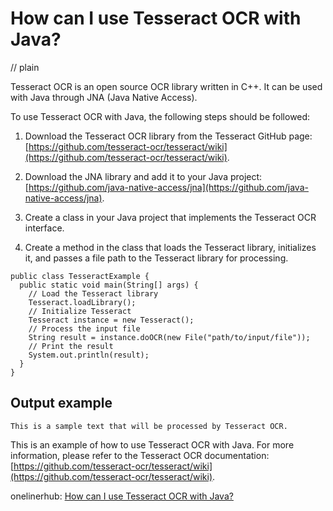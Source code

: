 # How can I use Tesseract OCR with Java?
// plain

Tesseract OCR is an open source OCR library written in C++. It can be used with Java through JNA (Java Native Access).

To use Tesseract OCR with Java, the following steps should be followed:

1. Download the Tesseract OCR library from the Tesseract GitHub page: [https://github.com/tesseract-ocr/tesseract/wiki](https://github.com/tesseract-ocr/tesseract/wiki).

2. Download the JNA library and add it to your Java project: [https://github.com/java-native-access/jna](https://github.com/java-native-access/jna).

3. Create a class in your Java project that implements the Tesseract OCR interface.

4. Create a method in the class that loads the Tesseract library, initializes it, and passes a file path to the Tesseract library for processing.

```
public class TesseractExample {
  public static void main(String[] args) {
    // Load the Tesseract library
    Tesseract.loadLibrary();
    // Initialize Tesseract
    Tesseract instance = new Tesseract();
    // Process the input file
    String result = instance.doOCR(new File("path/to/input/file"));
    // Print the result
    System.out.println(result);
  }
}
```

## Output example


```
This is a sample text that will be processed by Tesseract OCR.
```

This is an example of how to use Tesseract OCR with Java. For more information, please refer to the Tesseract OCR documentation: [https://github.com/tesseract-ocr/tesseract/wiki](https://github.com/tesseract-ocr/tesseract/wiki).

onelinerhub: [How can I use Tesseract OCR with Java?](https://onelinerhub.com/tesseract-ocr/how-can-i-use-tesseract-ocr-with-java)